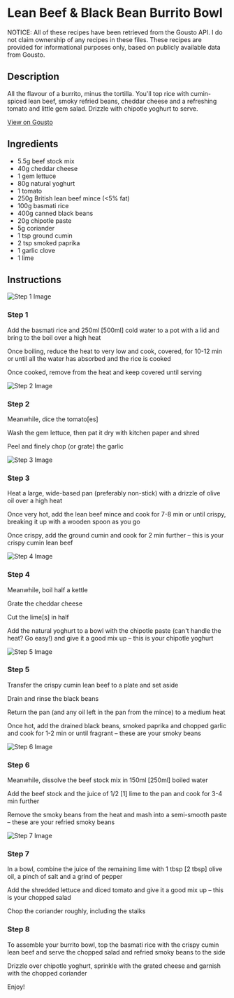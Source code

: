 # Lean Beef & Black Bean Burrito Bowl 

NOTICE: All of these recipes have been retrieved from the Gousto API. I do not claim ownership of any recipes in these files. These recipes are provided for informational purposes only, based on publicly available data from Gousto.

## Description

All the flavour of a burrito, minus the tortilla. You'll top rice with cumin-spiced lean beef, smoky refried beans, cheddar cheese and a refreshing tomato and little gem salad. Drizzle with chipotle yoghurt to serve. 

[View on Gousto](https://www.gousto.co.uk/recipes/cookbook/lean-beef-black-bean-burrito-bowl)

## Ingredients

- 5.5g beef stock mix
- 40g cheddar cheese
- 1 gem lettuce
- 80g natural yoghurt
- 1 tomato
- 250g British lean beef mince (<5% fat)
- 100g basmati rice
- 400g canned black beans
- 20g chipotle paste
- 5g coriander
- 1 tsp ground cumin
- 2 tsp smoked paprika
- 1 garlic clove
- 1 lime

## Instructions

![Step 1 Image](https://production-media.gousto.co.uk/cms/recipe-step-image/step-1-1613490479839-x200.jpg)

### Step 1

Add the basmati rice and 250ml <span class="text-danger">[500ml] </span>cold water to a pot with a lid and bring to the boil over a high heat

Once boiling, reduce the heat to very low and cook, covered, for 10-12 min or until all the water has absorbed and the rice is cooked

Once cooked, remove from the heat and keep covered until serving

![Step 2 Image](https://production-media.gousto.co.uk/cms/recipe-step-image/step-2-1613490485411-x200.jpg)

### Step 2

Meanwhile, dice the tomato<span class="text-danger">[es]</span>

Wash the gem lettuce, then pat it dry with kitchen paper and shred

Peel and finely chop (or grate) the garlic

![Step 3 Image](https://production-media.gousto.co.uk/cms/recipe-step-image/step-3-1613490505696-x200.jpg)

### Step 3

Heat a large, wide-based pan (preferably non-stick) with a drizzle of olive oil over a high heat

Once very hot, add the lean beef mince and cook for 7-8 min or until crispy, breaking it up with a wooden spoon as you go

Once crispy, add the ground cumin and cook for 2 min further – this is your  crispy cumin lean beef

![Step 4 Image](https://production-media.gousto.co.uk/cms/recipe-step-image/step-4-1613490524495-x200.jpg)

### Step 4

Meanwhile, boil half a kettle

Grate the cheddar cheese

Cut the lime<span class="text-danger">[s]</span> in half

Add the natural yoghurt to a bowl with the chipotle paste (can't handle the heat? Go easy!) and give it a good mix up – this is your chipotle yoghurt

![Step 5 Image](https://production-media.gousto.co.uk/cms/recipe-step-image/step-5-1613490535232-x200.jpg)

### Step 5

Transfer the crispy cumin lean beef to a plate and set aside

Drain and rinse the black beans

Return the pan (and any oil left in the pan from the mince) to a medium heat

Once hot, add the drained black beans, smoked paprika and chopped garlic and cook for 1-2 min or until fragrant – these are your smoky beans

![Step 6 Image](https://production-media.gousto.co.uk/cms/recipe-step-image/step-6-copy-1613490638685-x200.jpg)

### Step 6

Meanwhile, dissolve the beef stock mix in 150ml <span class="text-danger">[250ml] </span>boiled water

Add the beef stock and the juice of 1/2 <span class="text-danger">[1] </span>lime to the pan and cook for 3-4 min further

Remove the smoky beans from the heat and mash into a semi-smooth paste – these are your refried smoky beans

![Step 7 Image](https://production-media.gousto.co.uk/cms/recipe-step-image/step-7-1613490682703-x200.jpg)

### Step 7

In a bowl, combine the juice of the remaining lime with 1 tbsp<span class="text-danger"> [2 tbsp]</span> olive oil, a pinch of salt and a grind of pepper

Add the shredded lettuce and diced tomato and give it a good mix up – this is your chopped salad

Chop the coriander roughly, including the stalks

### Step 8

To assemble your burrito bowl, top the basmati rice with the crispy cumin lean beef and serve the chopped salad and refried smoky beans to the side

Drizzle over chipotle yoghurt, sprinkle with the grated cheese and garnish with the chopped coriander

Enjoy!

